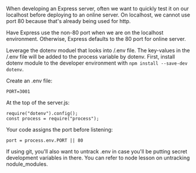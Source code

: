 When developing an Express server, often we want to quickly test it on our localhost before deploying to an online server. On localhost, we cannot use port 80 because that's already being used for http.

Have Express use the non-80 port when we are on the localhost environment. Otherwise, Express defaults to the 80 port for online server.

Leverage the dotenv moduel that looks into /.env file. The key-values in the /.env file will be added to the process variable by dotenv. First, install dotenv module to the developer environment with `npm install --save-dev dotenv`.

Create an .env file:
```
PORT=3001
```

At the top of the server.js:
```
require("dotenv").config();
const process = require("process");
```

Your code assigns the port before listening:
```
port = process.env.PORT || 80
```

If using git, you'll also want to untrack .env in case you'll be putting secret development variables in there. You can refer to node lesson on untracking nodule_modules.